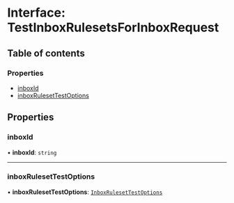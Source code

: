 # Interface: TestInboxRulesetsForInboxRequest

## Table of contents

### Properties

- [inboxId](TestInboxRulesetsForInboxRequest.md#inboxid)
- [inboxRulesetTestOptions](TestInboxRulesetsForInboxRequest.md#inboxrulesettestoptions)

## Properties

### inboxId

• **inboxId**: `string`

___

### inboxRulesetTestOptions

• **inboxRulesetTestOptions**: [`InboxRulesetTestOptions`](InboxRulesetTestOptions.md)

